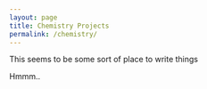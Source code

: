 ```yaml
---
layout: page
title: Chemistry Projects
permalink: /chemistry/
---
```


This seems to be some sort of place to write things


Hmmm..